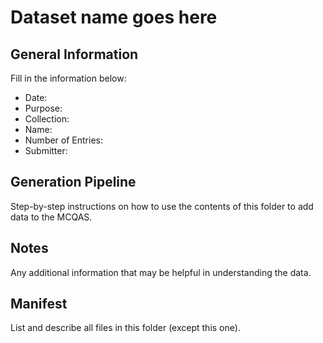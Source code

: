 # Dataset name goes here

## General Information
Fill in the information below:
* Date: 
* Purpose: 
* Collection: 
* Name: 
* Number of Entries: 
* Submitter: 

## Generation Pipeline

Step-by-step instructions on how to use the contents of this folder to add data to the MCQAS.

## Notes

Any additional information that may be helpful in understanding the data.

## Manifest

List and describe all files in this folder (except this one).